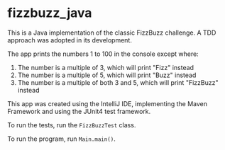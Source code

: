 # fizzbuzz_java
This is a Java implementation of the classic FizzBuzz challenge. A TDD approach was adopted in its development.

The app prints the numbers 1 to 100 in the console except where:
1. The number is a multiple of 3, which will print "Fizz" instead
2. The number is a multiple of 5, which will print "Buzz" instead
3. The number is a multiple of both 3 and 5, which will print "FizzBuzz" instead

This app was created using the IntelliJ IDE, implementing the Maven Framework and using the JUnit4 test framework.

To run the tests, run the `FizzBuzzTest` class.

To run the program, run `Main.main()`.
